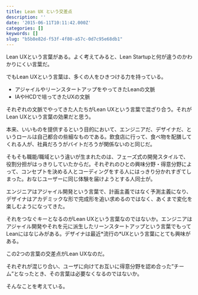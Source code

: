 ```yaml
---
title: Lean UX という交差点
description: ''
date: '2015-06-11T10:11:42.000Z'
categories: []
keywords: []
slug: "b5b8e82d-f53f-4f80-a57c-0d7c95e68db1"
---
```

Lean UXという言葉がある。よく考えてみると、Lean Startupと何が違うのかわかりにくい言葉だ。

でもLean UXという言葉は、多くの人をひきつける力を持っている。

*   アジャイルやリーンスタートアップをやってきたLeanの文脈
*   IAやHCDで培ってきたUXの文脈

それぞれの文脈でやってきた人たちがLean UXという言葉で混ざり合う。それがLean UXという言葉の効果だと思う。

本来、いいものを提供するという目的において、エンジニアだ、デザイナだ、というロールは自己都合の些細なものである。飲食店に行って、食べ物を配膳してくれる人が、社員だろうがバイトだろうが関係ないのと同じだ。

そもそも職能/職域という違いが生まれたのは、フェーズ式の開発スタイルで、役割分担がはっきりしていたからだ。それぞれのひとの興味分野・得意分野によって、コンセプトを決める人とコーディングをする人にはっきり分かれすぎてしまった。おなじユーザーに同じ体験を届けようとする人同士が。

エンジニアはアジャイル開発という言葉で、計画主義ではなく予測主義になり、デザイナはアカデミックな形で完成形を追い求めるのではなく、あくまで変化を楽しむようになってきた。

それをつなぐキーとなるのがLean UXという言葉なのではないか。エンジニアはアジャイル開発やそれを元に派生したリーンスタートアップという言葉でもってLeanにはなじみがある。デザイナは最近\*流行の\*UXという言葉にとても興味がある。

この2つの言葉の交差点がLean UXなのだ。

それぞれが混じり合い、ユーザに向けてお互いに得意分野を認め合った”チーム”となったとき、その言葉は必要なくなるのではないか。

そんなことを考えている。